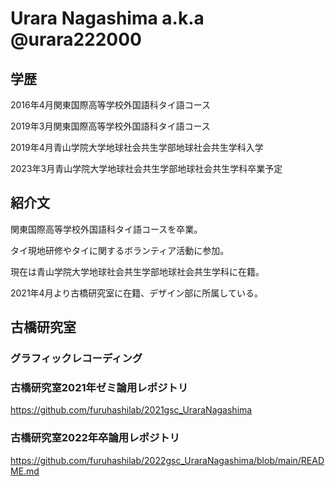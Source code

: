 # Urara Nagashima a.k.a @urara222000
## 学歴
2016年4月関東国際高等学校外国語科タイ語コース

2019年3月関東国際高等学校外国語科タイ語コース

2019年4月青山学院大学地球社会共生学部地球社会共生学科入学

2023年3月青山学院大学地球社会共生学部地球社会共生学科卒業予定

## 紹介文

関東国際高等学校外国語科タイ語コースを卒業。

タイ現地研修やタイに関するボランティア活動に参加。

現在は青山学院大学地球社会共生学部地球社会共生学科に在籍。

2021年4月より古橋研究室に在籍、デザイン部に所属している。

## 古橋研究室

### グラフィックレコーディング

### 古橋研究室2021年ゼミ論用レポジトリ

https://github.com/furuhashilab/2021gsc_UraraNagashima

### 古橋研究室2022年卒論用レポジトリ

https://github.com/furuhashilab/2022gsc_UraraNagashima/blob/main/README.md
